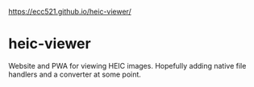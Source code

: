 https://ecc521.github.io/heic-viewer/

# heic-viewer
Website and PWA for viewing HEIC images. Hopefully adding native file handlers and a converter at some point.
